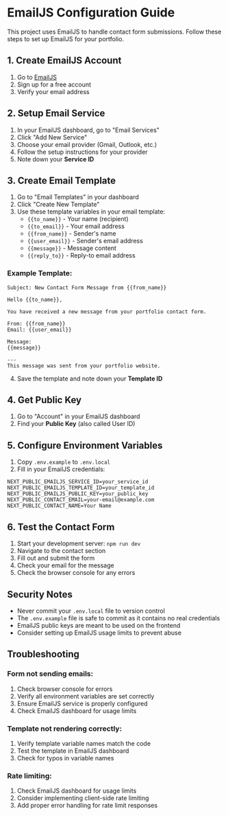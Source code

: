 # EmailJS Configuration Guide

This project uses EmailJS to handle contact form submissions. Follow these steps to set up EmailJS for your portfolio.

## 1. Create EmailJS Account

1. Go to [EmailJS](https://www.emailjs.com/)
2. Sign up for a free account
3. Verify your email address

## 2. Setup Email Service

1. In your EmailJS dashboard, go to "Email Services"
2. Click "Add New Service"
3. Choose your email provider (Gmail, Outlook, etc.)
4. Follow the setup instructions for your provider
5. Note down your **Service ID**

## 3. Create Email Template

1. Go to "Email Templates" in your dashboard
2. Click "Create New Template"
3. Use these template variables in your email template:
   - `{{to_name}}` - Your name (recipient)
   - `{{to_email}}` - Your email address
   - `{{from_name}}` - Sender's name
   - `{{user_email}}` - Sender's email address
   - `{{message}}` - Message content
   - `{{reply_to}}` - Reply-to email address

### Example Template:
```
Subject: New Contact Form Message from {{from_name}}

Hello {{to_name}},

You have received a new message from your portfolio contact form.

From: {{from_name}}
Email: {{user_email}}

Message:
{{message}}

---
This message was sent from your portfolio website.
```

4. Save the template and note down your **Template ID**

## 4. Get Public Key

1. Go to "Account" in your EmailJS dashboard
2. Find your **Public Key** (also called User ID)

## 5. Configure Environment Variables

1. Copy `.env.example` to `.env.local`
2. Fill in your EmailJS credentials:

```env
NEXT_PUBLIC_EMAILJS_SERVICE_ID=your_service_id
NEXT_PUBLIC_EMAILJS_TEMPLATE_ID=your_template_id  
NEXT_PUBLIC_EMAILJS_PUBLIC_KEY=your_public_key
NEXT_PUBLIC_CONTACT_EMAIL=your-email@example.com
NEXT_PUBLIC_CONTACT_NAME=Your Name
```

## 6. Test the Contact Form

1. Start your development server: `npm run dev`
2. Navigate to the contact section
3. Fill out and submit the form
4. Check your email for the message
5. Check the browser console for any errors

## Security Notes

- Never commit your `.env.local` file to version control
- The `.env.example` file is safe to commit as it contains no real credentials
- EmailJS public keys are meant to be used on the frontend
- Consider setting up EmailJS usage limits to prevent abuse

## Troubleshooting

### Form not sending emails:
1. Check browser console for errors
2. Verify all environment variables are set correctly
3. Ensure EmailJS service is properly configured
4. Check EmailJS dashboard for usage limits

### Template not rendering correctly:
1. Verify template variable names match the code
2. Test the template in EmailJS dashboard
3. Check for typos in variable names

### Rate limiting:
1. Check EmailJS dashboard for usage limits
2. Consider implementing client-side rate limiting
3. Add proper error handling for rate limit responses
